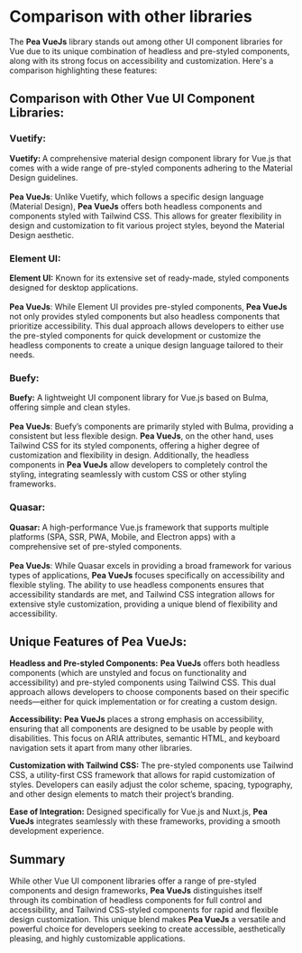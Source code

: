 # Comparison with other libraries

The <b class="text-[#d5e47c]">Pea VueJs</b> library stands out among other UI component libraries for Vue due to its unique combination of headless and pre-styled components, along with its strong focus on accessibility and customization. Here's a comparison highlighting these features:

## Comparison with Other Vue UI Component Libraries:

### Vuetify:

<b class="text-[#d5e47c]">Vuetify: </b>A comprehensive material design component library for Vue.js that comes with a wide range of pre-styled components adhering to the Material Design guidelines.<br/><br/>
<b class="text-[#d5e47c]">Pea VueJs</b>: Unlike Vuetify, which follows a specific design language (Material Design), <b class="text-[#d5e47c]">Pea VueJs</b> offers both headless components and components styled with Tailwind CSS. This allows for greater flexibility in design and customization to fit various project styles, beyond the Material Design aesthetic.

### Element UI:

<b class="text-[#d5e47c]">Element UI:</b> Known for its extensive set of ready-made, styled components designed for desktop applications.<br/><br/>
<b class="text-[#d5e47c]">Pea VueJs</b>: While Element UI provides pre-styled components, <b class="text-[#d5e47c]">Pea VueJs</b> not only provides styled components but also headless components that prioritize accessibility. This dual approach allows developers to either use the pre-styled components for quick development or customize the headless components to create a unique design language tailored to their needs.

### Buefy:

<b class="text-[#d5e47c]">Buefy:</b> A lightweight UI component library for Vue.js based on Bulma, offering simple and clean styles.<br/><br/>
<b class="text-[#d5e47c]">Pea VueJs</b>: Buefy’s components are primarily styled with Bulma, providing a consistent but less flexible design. <b class="text-[#d5e47c]">Pea VueJs</b>, on the other hand, uses Tailwind CSS for its styled components, offering a higher degree of customization and flexibility in design. Additionally, the headless components in <b class="text-[#d5e47c]">Pea VueJs</b> allow developers to completely control the styling, integrating seamlessly with custom CSS or other styling frameworks.

### Quasar:

<b class="text-[#d5e47c]">Quasar:</b> A high-performance Vue.js framework that supports multiple platforms (SPA, SSR, PWA, Mobile, and Electron apps) with a comprehensive set of pre-styled components.<br/><br/>
<b class="text-[#d5e47c]">Pea VueJs</b>: While Quasar excels in providing a broad framework for various types of applications, <b class="text-[#d5e47c]">Pea VueJs</b> focuses specifically on accessibility and flexible styling. The ability to use headless components ensures that accessibility standards are met, and Tailwind CSS integration allows for extensive style customization, providing a unique blend of flexibility and accessibility.

## Unique Features of <b class="text-[#d5e47c]">Pea VueJs</b>:

<b class="text-[#d5e47c]">Headless and Pre-styled Components:</b> <b class="text-[#d5e47c]">Pea VueJs</b> offers both headless components (which are unstyled and focus on functionality and accessibility) and pre-styled components using Tailwind CSS. This dual approach allows developers to choose components based on their specific needs—either for quick implementation or for creating a custom design.

<b class="text-[#d5e47c]">Accessibility:</b> <b class="text-[#d5e47c]">Pea VueJs</b> places a strong emphasis on accessibility, ensuring that all components are designed to be usable by people with disabilities. This focus on ARIA attributes, semantic HTML, and keyboard navigation sets it apart from many other libraries.

<b class="text-[#d5e47c]">Customization with Tailwind CSS:</b> The pre-styled components use Tailwind CSS, a utility-first CSS framework that allows for rapid customization of styles. Developers can easily adjust the color scheme, spacing, typography, and other design elements to match their project’s branding.

<b class="text-[#d5e47c]">Ease of Integration:</b> Designed specifically for Vue.js and Nuxt.js, <b class="text-[#d5e47c]">Pea VueJs</b> integrates seamlessly with these frameworks, providing a smooth development experience.

## Summary

While other Vue UI component libraries offer a range of pre-styled components and design frameworks, <b class="text-[#d5e47c]">Pea VueJs</b> distinguishes itself through its combination of headless components for full control and accessibility, and Tailwind CSS-styled components for rapid and flexible design customization. This unique blend makes <b class="text-[#d5e47c]">Pea VueJs</b> a versatile and powerful choice for developers seeking to create accessible, aesthetically pleasing, and highly customizable applications.
